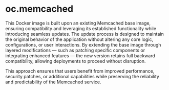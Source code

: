 # oc.memcached

This Docker image is built upon an existing Memcached base image, ensuring compatibility and leveraging its established functionality while introducing
seamless updates. The update process is designed to maintain the original behavior of the application without altering any core logic, configurations, or
user interactions. By extending the base image through layered modifications — such as patching specific components or integrating enhanced features — the new
version retains full backward compatibility, allowing deployments to proceed without disruption.

This approach ensures that users benefit from improved performance, security patches, or additional capabilities while preserving the reliability and predictability of the Memcached service.